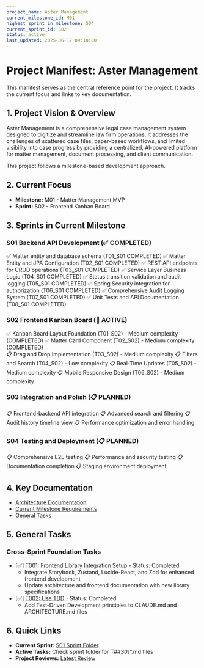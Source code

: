 ```yaml
---
project_name: Aster Management
current_milestone_id: M01
highest_sprint_in_milestone: S04
current_sprint_id: S02
status: active
last_updated: 2025-06-17 09:10:00
---
```


# Project Manifest: Aster Management

This manifest serves as the central reference point for the project. It tracks the current focus and links to key documentation.

## 1. Project Vision & Overview

Aster Management is a comprehensive legal case management system designed to digitize and streamline law firm operations. It addresses the challenges of scattered case files, paper-based workflows, and limited visibility into case progress by providing a centralized, AI-powered platform for matter management, document processing, and client communication.

This project follows a milestone-based development approach.

## 2. Current Focus

- **Milestone:** M01 - Matter Management MVP
- **Sprint:** S02 - Frontend Kanban Board

## 3. Sprints in Current Milestone

### S01 Backend API Development (✅ COMPLETED)

✅ Matter entity and database schema (T01_S01 COMPLETED)
✅ Matter Entity and JPA Configuration (T02_S01 COMPLETED)
✅ REST API endpoints for CRUD operations (T03_S01 COMPLETED)
✅ Service Layer Business Logic (T04_S01 COMPLETED)
✅ Status transition validation and audit logging (T05_S01 COMPLETED)
✅ Spring Security integration for authorization (T06_S01 COMPLETED)
✅ Comprehensive Audit Logging System (T07_S01 COMPLETED)
✅ Unit Tests and API Documentation (T08_S01 COMPLETED)

### S02 Frontend Kanban Board (🚀 ACTIVE)

✅ Kanban Board Layout Foundation (T01_S02) - Medium complexity (COMPLETED)
✅ Matter Card Component (T02_S02) - Medium complexity (COMPLETED)  
📋 Drag and Drop Implementation (T03_S02) - Medium complexity
📋 Filters and Search (T04_S02) - Low complexity
📋 Real-Time Updates (T05_S02) - Medium complexity
📋 Mobile Responsive Design (T06_S02) - Medium complexity

### S03 Integration and Polish (📋 PLANNED)

📋 Frontend-backend API integration
📋 Advanced search and filtering
📋 Audit history timeline view
📋 Performance optimization and error handling

### S04 Testing and Deployment (📋 PLANNED)

📋 Comprehensive E2E testing
📋 Performance and security testing
📋 Documentation completion
📋 Staging environment deployment

## 4. Key Documentation

- [Architecture Documentation](./01_PROJECT_DOCS/ARCHITECTURE.md)
- [Current Milestone Requirements](./02_REQUIREMENTS/M01_Matter_Management_MVP/)
- [General Tasks](./04_GENERAL_TASKS/)

## 5. General Tasks

### Cross-Sprint Foundation Tasks
- [✅] [T001: Frontend Library Integration Setup](./04_GENERAL_TASKS/TX001_Frontend_Library_Integration_Setup.md) - Status: Completed
  - Integrate Storybook, Zustand, Lucide-React, and Zod for enhanced frontend development
  - Update architecture and frontend documentation with new library specifications
- [✅] [T002: Use TDD](./04_GENERAL_TASKS/TX002_Use_TDD.md) - Status: Completed
  - Add Test-Driven Development principles to CLAUDE.md and ARCHITECTURE.md files

## 6. Quick Links

- **Current Sprint:** [S01 Sprint Folder](./03_SPRINTS/S01_M01_Backend_API_Development/)
- **Active Tasks:** Check sprint folder for T##_S01_*.md files
- **Project Reviews:** [Latest Review](./10_STATE_OF_PROJECT/)
